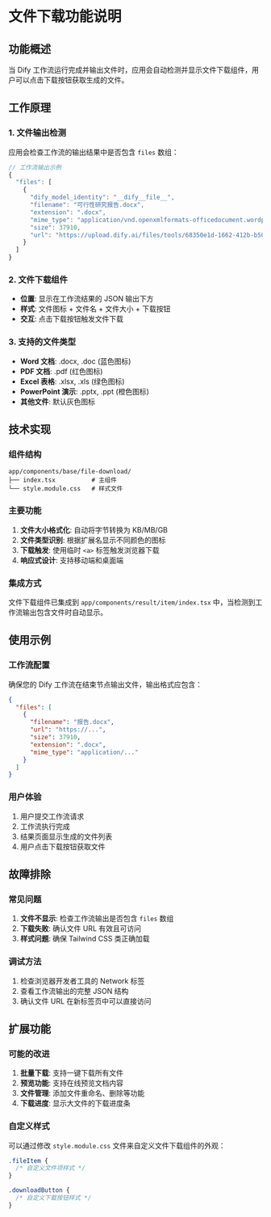 # 文件下载功能说明

## 功能概述

当 Dify 工作流运行完成并输出文件时，应用会自动检测并显示文件下载组件，用户可以点击下载按钮获取生成的文件。

## 工作原理

### 1. 文件输出检测

应用会检查工作流的输出结果中是否包含 `files` 数组：

```javascript
// 工作流输出示例
{
  "files": [
    {
      "dify_model_identity": "__dify__file__",
      "filename": "可行性研究报告.docx",
      "extension": ".docx",
      "mime_type": "application/vnd.openxmlformats-officedocument.wordprocessingml.document",
      "size": 37910,
      "url": "https://upload.dify.ai/files/tools/68350e1d-1662-412b-b504-ba119a7024a5.docx?timestamp=1757745967&nonce=b86fce1d3d176a9300bea9eb2f9b1650&sign=7IysbcRsatLaomQIwRmfswkAMSjfj_0mAEzC2C44yok="
    }
  ]
}
```

### 2. 文件下载组件

- **位置**: 显示在工作流结果的 JSON 输出下方
- **样式**: 文件图标 + 文件名 + 文件大小 + 下载按钮
- **交互**: 点击下载按钮触发文件下载

### 3. 支持的文件类型

- **Word 文档**: .docx, .doc (蓝色图标)
- **PDF 文档**: .pdf (红色图标)
- **Excel 表格**: .xlsx, .xls (绿色图标)
- **PowerPoint 演示**: .pptx, .ppt (橙色图标)
- **其他文件**: 默认灰色图标

## 技术实现

### 组件结构

```
app/components/base/file-download/
├── index.tsx          # 主组件
└── style.module.css   # 样式文件
```

### 主要功能

1. **文件大小格式化**: 自动将字节转换为 KB/MB/GB
2. **文件类型识别**: 根据扩展名显示不同颜色的图标
3. **下载触发**: 使用临时 `<a>` 标签触发浏览器下载
4. **响应式设计**: 支持移动端和桌面端

### 集成方式

文件下载组件已集成到 `app/components/result/item/index.tsx` 中，当检测到工作流输出包含文件时自动显示。

## 使用示例

### 工作流配置

确保您的 Dify 工作流在结束节点输出文件，输出格式应包含：

```json
{
  "files": [
    {
      "filename": "报告.docx",
      "url": "https://...",
      "size": 37910,
      "extension": ".docx",
      "mime_type": "application/..."
    }
  ]
}
```

### 用户体验

1. 用户提交工作流请求
2. 工作流执行完成
3. 结果页面显示生成的文件列表
4. 用户点击下载按钮获取文件

## 故障排除

### 常见问题

1. **文件不显示**: 检查工作流输出是否包含 `files` 数组
2. **下载失败**: 确认文件 URL 有效且可访问
3. **样式问题**: 确保 Tailwind CSS 类正确加载

### 调试方法

1. 检查浏览器开发者工具的 Network 标签
2. 查看工作流输出的完整 JSON 结构
3. 确认文件 URL 在新标签页中可以直接访问

## 扩展功能

### 可能的改进

1. **批量下载**: 支持一键下载所有文件
2. **预览功能**: 支持在线预览文档内容
3. **文件管理**: 添加文件重命名、删除等功能
4. **下载进度**: 显示大文件的下载进度条

### 自定义样式

可以通过修改 `style.module.css` 文件来自定义文件下载组件的外观：

```css
.fileItem {
  /* 自定义文件项样式 */
}

.downloadButton {
  /* 自定义下载按钮样式 */
}
```
